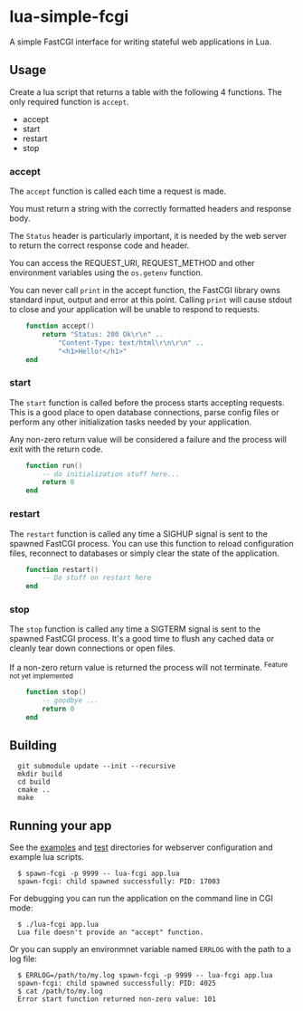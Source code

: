 # lua-simple-fcgi

A simple FastCGI interface for writing stateful web applications in Lua.

## Usage

Create a lua script that returns a table with the following 4 functions.
The only required function is ```accept```.

* accept
* start
* restart
* stop

### accept

The `accept` function is called each time a request is made.

You must return a string with the correctly formatted headers and response body.

The `Status` header is particularly important, it is needed by the web server
to return the correct response code and header.

You can access the REQUEST_URI, REQUEST_METHOD and other environment variables
using the `os.getenv` function.

You can never call `print` in the accept function, the FastCGI library owns
standard input, output and error at this point. Calling `print` will cause
stdout to close and your application will be unable to respond to requests.

```lua
    function accept()
        return "Status: 200 Ok\r\n" ..
            "Content-Type: text/html\r\n\r\n" ..
            "<h1>Hello!</h1>"
    end
```

### start

The `start` function is called before the process starts accepting requests.
This is a good place to open database connections, parse config files or 
perform any other initialization tasks needed by your application.

Any non-zero return value will be considered a failure and the process will exit
with the return code.

```lua
    function run()
        -- do initialization stuff here...
        return 0
    end
```

### restart

The `restart` function is called any time a SIGHUP signal is sent to the spawned
FastCGI process. You can use this function to reload configuration files,
reconnect to databases or simply clear the state of the application.

```lua
    function restart()
        -- Do stuff on restart here
    end
```

### stop

The `stop` function is called any time a SIGTERM signal is sent to the spawned 
FastCGI process. It's a good time to flush any cached data or cleanly tear down
connections or open files.

If a non-zero return value is returned the process will not terminate.
<sup>Feature not yet implemented</sup>


```lua
    function stop()
        -- goodbye ...
        return 0
    end
```

## Building

```shell
  git submodule update --init --recursive
  mkdir build
  cd build
  cmake ..
  make
```

## Running your app

See the [examples](examples) and [test](test) directories for webserver configuration and example lua scripts.

```shell
  $ spawn-fcgi -p 9999 -- lua-fcgi app.lua
  spawn-fcgi: child spawned successfully: PID: 17003  
```

For debugging you can run the application on the command line in CGI mode:
```shell
  $ ./lua-fcgi app.lua
  Lua file doesn't provide an "accept" function.
```

Or you can supply an environmnet variable named ```ERRLOG``` with the path
to a log file:
```shell
  $ ERRLOG=/path/to/my.log spawn-fcgi -p 9999 -- lua-fcgi app.lua
  spawn-fcgi: child spawned successfully: PID: 4025
  $ cat /path/to/my.log
  Error start function returned non-zero value: 101  
```

